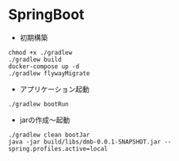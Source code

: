 # SpringBoot

* 初期構築
```
chmod +x ./gradlew
./gradlew build
docker-compose up -d
./gradlew flywayMigrate
```

* アプリケーション起動
```
./gradlew bootRun
```

* jarの作成〜起動
```
./gradlew clean bootJar
java -jar build/libs/dmb-0.0.1-SNAPSHOT.jar --spring.profiles.active=local
```
